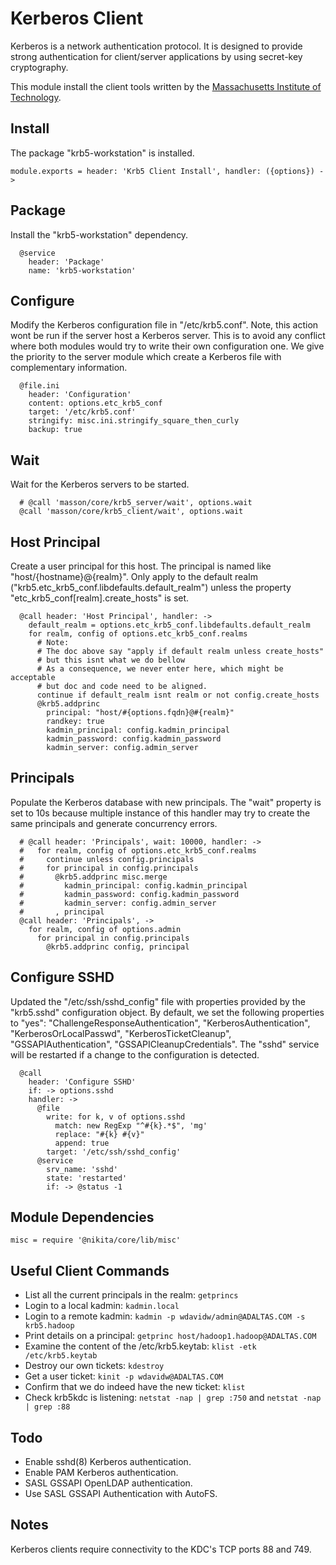 
# Kerberos Client

Kerberos is a network authentication protocol. It is designed 
to provide strong authentication for client/server applications 
by using secret-key cryptography.

This module install the client tools written by the [Massachusetts 
Institute of Technology](http://web.mit.edu).

## Install

The package "krb5-workstation" is installed.

    module.exports = header: 'Krb5 Client Install', handler: ({options}) ->

## Package

Install the "krb5-workstation" dependency.

      @service
        header: 'Package'
        name: 'krb5-workstation'

## Configure

Modify the Kerberos configuration file in "/etc/krb5.conf". Note, 
this action wont be run if the server host a Kerberos server. 
This is to avoid any conflict where both modules would try to write 
their own configuration one. We give the priority to the server module 
which create a Kerberos file with complementary information.

      @file.ini
        header: 'Configuration'
        content: options.etc_krb5_conf
        target: '/etc/krb5.conf'
        stringify: misc.ini.stringify_square_then_curly
        backup: true

## Wait

Wait for the Kerberos servers to be started.

      # @call 'masson/core/krb5_server/wait', options.wait
      @call 'masson/core/krb5_client/wait', options.wait

## Host Principal

Create a user principal for this host. The principal is named like 
"host/{hostname}@{realm}". Only apply to the default realm 
("krb5.etc\_krb5\_conf.libdefaults.default_realm") unless the property
"etc_krb5_conf[realm].create\_hosts" is set.

      @call header: 'Host Principal', handler: ->
        default_realm = options.etc_krb5_conf.libdefaults.default_realm
        for realm, config of options.etc_krb5_conf.realms
          # Note:
          # The doc above say "apply if default realm unless create_hosts"
          # but this isnt what we do bellow
          # As a consequence, we never enter here, which might be acceptable
          # but doc and code need to be aligned.
          continue if default_realm isnt realm or not config.create_hosts
          @krb5.addprinc
            principal: "host/#{options.fqdn}@#{realm}"
            randkey: true
            kadmin_principal: config.kadmin_principal
            kadmin_password: config.kadmin_password
            kadmin_server: config.admin_server

## Principals

Populate the Kerberos database with new principals. The "wait" property is
set to 10s because multiple instance of this handler may try to create the same
principals and generate concurrency errors.

      # @call header: 'Principals', wait: 10000, handler: ->
      #   for realm, config of options.etc_krb5_conf.realms
      #     continue unless config.principals
      #     for principal in config.principals
      #       @krb5.addprinc misc.merge
      #         kadmin_principal: config.kadmin_principal
      #         kadmin_password: config.kadmin_password
      #         kadmin_server: config.admin_server
      #       , principal
      @call header: 'Principals', ->
        for realm, config of options.admin
          for principal in config.principals
            @krb5.addprinc config, principal

## Configure SSHD

Updated the "/etc/ssh/sshd\_config" file with properties provided by the "krb5.sshd"
configuration object. By default, we set the following properties to "yes": "ChallengeResponseAuthentication",
"KerberosAuthentication", "KerberosOrLocalPasswd", "KerberosTicketCleanup", "GSSAPIAuthentication",
"GSSAPICleanupCredentials". The "sshd" service will be restarted if a change to the configuration is detected.

      @call
        header: 'Configure SSHD'
        if: -> options.sshd
        handler: ->
          @file
            write: for k, v of options.sshd
              match: new RegExp "^#{k}.*$", 'mg'
              replace: "#{k} #{v}"
              append: true
            target: '/etc/ssh/sshd_config'
          @service
            srv_name: 'sshd'
            state: 'restarted'
            if: -> @status -1

## Module Dependencies

    misc = require '@nikita/core/lib/misc'

## Useful Client Commands

*   List all the current principals in the realm: `getprincs`
*   Login to a local kadmin: `kadmin.local`
*   Login to a remote kadmin: `kadmin -p wdavidw/admin@ADALTAS.COM -s krb5.hadoop`
*   Print details on a principal: `getprinc host/hadoop1.hadoop@ADALTAS.COM`
*   Examine the content of the /etc/krb5.keytab: `klist -etk /etc/krb5.keytab`
*   Destroy our own tickets: `kdestroy`
*   Get a user ticket: `kinit -p wdavidw@ADALTAS.COM`
*   Confirm that we do indeed have the new ticket: `klist`
*   Check krb5kdc is listening: `netstat -nap | grep :750` and `netstat -nap | grep :88`

## Todo

*   Enable sshd(8) Kerberos authentication.
*   Enable PAM Kerberos authentication.
*   SASL GSSAPI OpenLDAP authentication.
*   Use SASL GSSAPI Authentication with AutoFS.

## Notes

Kerberos clients require connectivity to the KDC's TCP ports 88 and 749.
